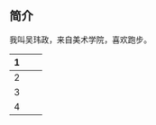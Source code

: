 ## 简介

我叫吴玮政，来自美术学院，喜欢跑步。

| 1    |      |      |
| ---- | ---- | ---- |
| 2    |      |      |
| 3    |      |      |
| 4    |      |      |

